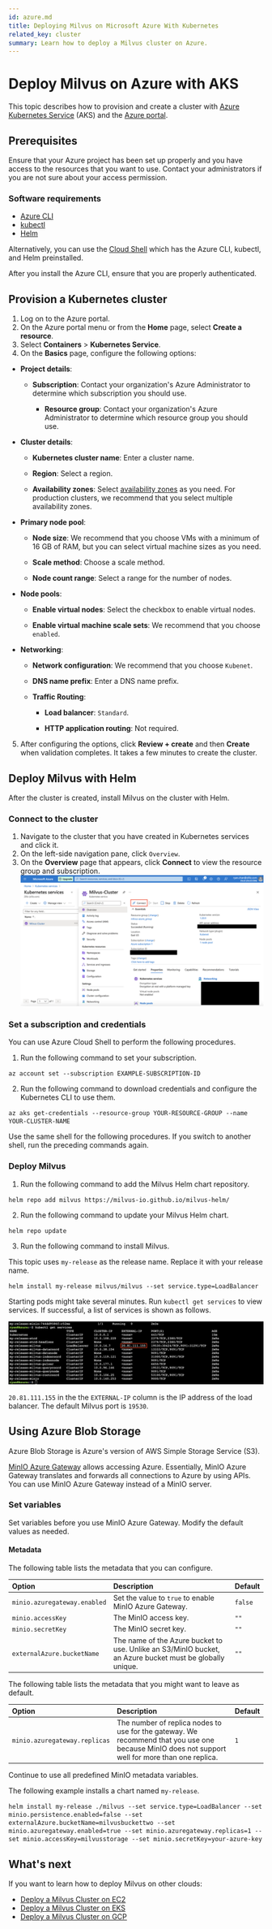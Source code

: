 ```yaml
---
id: azure.md
title: Deploying Milvus on Microsoft Azure With Kubernetes
related_key: cluster
summary: Learn how to deploy a Milvus cluster on Azure.
---
```


#  Deploy Milvus on Azure with AKS

 This topic describes how to provision and create a cluster with [Azure Kubernetes Service](https://azure.microsoft.com/en-us/services/kubernetes-service/#overview) (AKS) and the [Azure portal](https://portal.azure.com).

## Prerequisites

Ensure that your Azure project has been set up properly and you have access to the resources that you want to use. Contact your administrators if you are not sure about your access permission. 
   
### Software requirements
- [Azure CLI](https://docs.microsoft.com/en-us/cli/azure/install-azure-cli#install)
- [kubectl](https://kubernetes.io/docs/tasks/tools/)
- [Helm](https://helm.sh/docs/intro/install/)

Alternatively, you can use the [Cloud Shell](https://shell.azure.com.) which has the Azure CLI, kubectl, and Helm preinstalled.

<div class="alert note">After you install the Azure CLI, ensure that you are properly authenticated.

## Provision a Kubernetes cluster

1. Log on to the Azure portal.
2. On the Azure portal menu or from the **Home** page, select **Create a resource**.
3. Select **Containers** > **Kubernetes Service**.
4. On the **Basics** page, configure the following options:

- **Project details**:
  - **Subscription**: Contact your organization's Azure Administrator to determine which subscription you should use.

    - **Resource group**: Contact your organization's Azure Administrator to determine which resource group you should use.

- **Cluster details**:
  - **Kubernetes cluster name**: Enter a cluster name.

  - **Region**: Select a region.

  - **Availability zones**: Select [availability zones](https://docs.microsoft.com/en-us/azure/aks/availability-zones#overview-of-availability-zones-for-aks-clusters) as you need. For production clusters, we recommend that you select multiple availability zones.

- **Primary node pool**:

  - **Node size**: We recommend that you choose VMs with a minimum of 16 GB of RAM, but you can select virtual machine sizes as you need.

  - **Scale method**: Choose a scale method.

  - **Node count range**: Select a range for the number of nodes.

- **Node pools**:

  - **Enable virtual nodes**: Select the checkbox to enable virtual nodes.

  - **Enable virtual machine scale sets**: We recommend that you choose `enabled`.

- **Networking**:

  - **Network configuration**: We recommend that you choose `Kubenet`.

  - **DNS name prefix**: Enter a DNS name prefix.

  - **Traffic Routing**:

    - **Load balancer**: `Standard`.

    - **HTTP application routing**: Not required.


5. After configuring the options, click **Review + create** and then **Create** when validation completes. It takes a few minutes to create the cluster. 


## Deploy Milvus with Helm

After the cluster is created, install Milvus on the cluster with Helm.


### Connect to the cluster

1. Navigate to the cluster that you have created in Kubernetes services and click it.
2. On the left-side navigation pane, click `Overview`.
3. On the **Overview** page that appears, click **Connect** to view the resource group and subscription.
![Azure](../../../../assets/azure.png)

### Set a subscription and credentials

<div class="alert note">You can use Azure Cloud Shell to perform the following procedures.</div>

1. Run the following command to set your subscription.

```shell
az account set --subscription EXAMPLE-SUBSCRIPTION-ID
```
2. Run the following command to download credentials and configure the Kubernetes CLI to use them.
   
```shell
az aks get-credentials --resource-group YOUR-RESOURCE-GROUP --name YOUR-CLUSTER-NAME
```

<div class="alert note">
Use the same shell for the following procedures. If you switch to another shell, run the preceding commands again.
</div>

### Deploy Milvus

1. Run the following command to add the Milvus Helm chart repository.

```shell
helm repo add milvus https://milvus-io.github.io/milvus-helm/
```

2. Run the following command to update your Milvus Helm chart.

```shell
helm repo update
```

3. Run the following command to install Milvus.

<div class="alert note">
This topic uses <code>my-release</code> as the release name. Replace it with your release name.
</div>

```shell
helm install my-release milvus/milvus --set service.type=LoadBalancer
```

Starting pods might take several minutes. Run `kubectl get services` to view services. If successful, a list of services is shown as follows.

![Results](../../../../assets/azure_results.png)

<div class="alert note">
<code>20.81.111.155</code> in the the <code>EXTERNAL-IP</code> column is the IP address of the load balancer. The default Milvus port is <code>19530</code>.
</div>

## Using Azure Blob Storage

Azure Blob Storage is Azure's version of AWS Simple Storage Service (S3).

[MinIO Azure Gateway](https://docs.min.io/docs/minio-gateway-for-azure.html) allows accessing Azure. Essentially, MinIO Azure Gateway translates and forwards all connections to Azure by using APIs. You can use MinIO Azure Gateway instead of a MinIO server.

### Set variables

Set variables before you use MinIO Azure Gateway. Modify the default values as needed.

#### Metadata

The following table lists the metadata that you can configure.

|Option|Description|Default|
|:---|:---|:---|
|`minio.azuregateway.enabled`|Set the value to ```true``` to enable MinIO Azure Gateway.|`false`|
|`minio.accessKey`|The MinIO access key.|`""`|
|`minio.secretKey`|The MinIO secret key.|`""`|
|`externalAzure.bucketName`|The name of the Azure bucket to use. Unlike an S3/MinIO bucket, an Azure bucket must be globally unique.|`""`|

The following table lists the metadata that you might want to leave as default.

|Option|Description|Default|
|:---|:---|:---|
|`minio.azuregateway.replicas`|The number of replica nodes to use for the gateway. We recommend that you use one because MinIO does not support well for more than one replica.|`1`|

Continue to use all predefined MinIO metadata variables.

The following example installs a chart named `my-release`.

```shell
helm install my-release ./milvus --set service.type=LoadBalancer --set minio.persistence.enabled=false --set externalAzure.bucketName=milvusbuckettwo --set minio.azuregateway.enabled=true --set minio.azuregateway.replicas=1 --set minio.accessKey=milvusstorage --set minio.secretKey=your-azure-key
```
## What's next

If you want to learn how to deploy Milvus on other clouds:
- [Deploy a Milvus Cluster on EC2](https://milvus.io/docs/v2.0.0/aws.md)
- [Deploy a Milvus Cluster on EKS](https://milvus.io/docs/v2.0.0/eks.md)
- [Deploy a Milvus Cluster on GCP](https://milvus.io/docs/v2.0.0/gcp.md)
